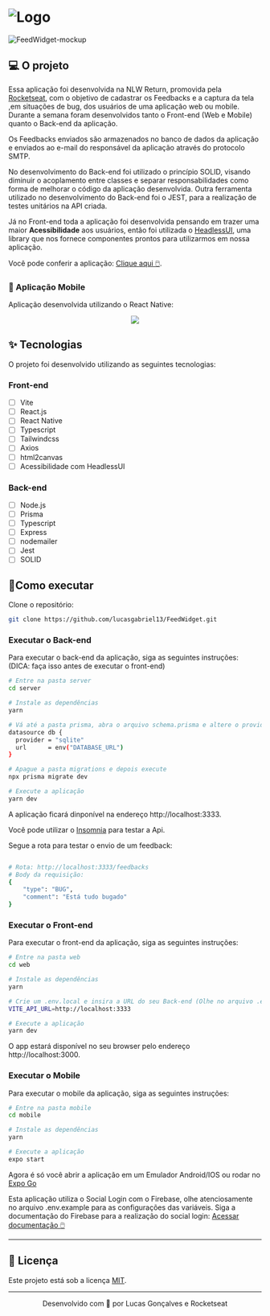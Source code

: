 # ![Logo](https://user-images.githubusercontent.com/44211093/167265183-c4cc5dd7-7e98-4caa-959b-c71a04c4a875.png)
![FeedWidget-mockup](https://user-images.githubusercontent.com/44211093/167265050-cfdb8355-1a17-48db-adef-415a5cb8cb10.png)


## 💻 O projeto
Essa aplicação foi desenvolvida na NLW Return, promovida pela [Rocketseat](https://www.rocketseat.com.br/), com o objetivo de cadastrar os Feedbacks e a captura da tela ,em situações de bug, dos usuários de uma aplicação web ou mobile. Durante a semana foram desenvolvidos tanto o Front-end (Web e Mobile) quanto o Back-end da aplicação.

Os Feedbacks enviados são armazenados no banco de dados da aplicação e enviados ao e-mail do responsável da aplicação através do protocolo SMTP.

No desenvolvimento do Back-end foi utilizado o princípio SOLID, visando diminuir o acoplamento entre classes e separar responsabilidades como forma de melhorar o código da aplicação desenvolvida. Outra ferramenta utilizado no desenvolvimento do Back-end foi o JEST, para a realização de testes unitários na API criada.

Já no Front-end toda a aplicação foi desenvolvida pensando em trazer uma maior **Acessibilidade** aos usuários, então foi utilizada o [HeadlessUI](https://headlessui.dev/), uma library que nos fornece componentes prontos para utilizarmos em nossa aplicação.

Você pode conferir a aplicação: [Clique aqui 🖱️](https://feedwidget.vercel.app/).

### 📱 Aplicação Mobile
Aplicação desenvolvida utilizando o React Native:

<p align="center">
<img src="https://user-images.githubusercontent.com/44211093/167268097-5575e0b4-4a2b-45c0-a4d3-f1698a74bde8.gif"/>
</p>

## ✨ Tecnologias

O projeto foi desenvolvido utilizando as seguintes tecnologias:

### Front-end
- [ ] Vite
- [ ] React.js
- [ ] React Native
- [ ] Typescript
- [ ] Tailwindcss
- [ ] Axios
- [ ] html2canvas
- [ ] Acessibilidade com HeadlessUI

### Back-end
- [ ] Node.js
- [ ] Prisma
- [ ] Typescript
- [ ] Express
- [ ] nodemailer
- [ ] Jest
- [ ] SOLID

## 🚀Como executar

Clone o repositório:
```bash
git clone https://github.com/lucasgabriel13/FeedWidget.git
```

### Executar o Back-end
Para executar o back-end da aplicação, siga as seguintes instruções: (DICA:  faça isso antes de executar o front-end)
```bash
# Entre na pasta server
cd server

# Instale as dependências
yarn

# Vá até a pasta prisma, abra o arquivo schema.prisma e altere o provider
datasource db {
  provider = "sqlite"
  url      = env("DATABASE_URL")
}

# Apague a pasta migrations e depois execute
npx prisma migrate dev

# Execute a aplicação
yarn dev

```

A aplicação ficará dinponível na endereço http://localhost:3333.

Você pode utilizar o [Insomnia](https://insomnia.rest/download) para testar a Api.

Segue a rota para testar o envio de um feedback:
```bash

# Rota: http://localhost:3333/feedbacks
# Body da requisição:
{
	"type": "BUG",
	"comment": "Está tudo bugado"
}
```

### Executar o Front-end

Para executar o front-end da aplicação, siga as seguintes instruções:
```bash
# Entre na pasta web
cd web

# Instale as dependências
yarn

# Crie um .env.local e insira a URL do seu Back-end (Olhe no arquivo .env.example)
VITE_API_URL=http://localhost:3333

# Execute a aplicação
yarn dev
```
O app estará disponível no seu browser pelo endereço http://localhost:3000.

### Executar o Mobile
Para executar o mobile da aplicação, siga as seguintes instruções:
```bash
# Entre na pasta mobile
cd mobile

# Instale as dependências
yarn

# Execute a aplicação
expo start

```
Agora é só você abrir a aplicação em um Emulador Android/IOS ou rodar no [Expo Go](https://expo.dev/client)

Esta aplicação utiliza o Social Login com o Firebase, olhe atenciosamente no arquivo .env.example para as configurações das variáveis.
Siga a documentação do Firebase para a realização do social login: [Acessar documentação 🖱️](https://firebase.google.com/docs/auth?hl=pt-br)

---

## 📕 Licença
Este projeto está sob a licença [MIT](https://github.com/lucasgabriel13/FeedWidget/blob/master/LICENCE).

---

<p align="center">Desenvolvido com 💜 por Lucas Gonçalves e Rocketseat</p>
